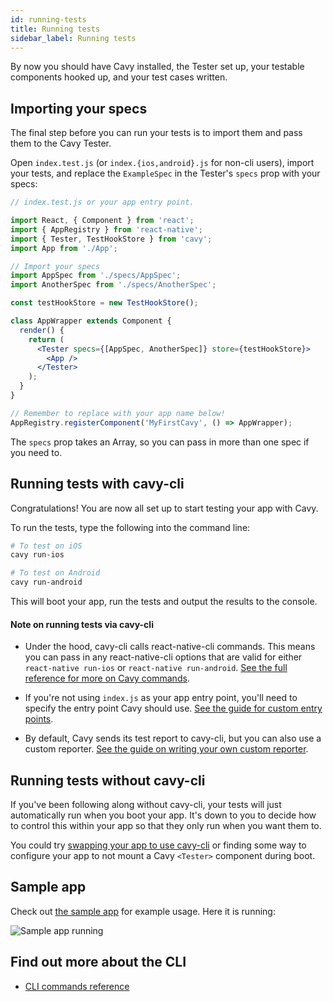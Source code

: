 ```yaml
---
id: running-tests
title: Running tests
sidebar_label: Running tests
---
```


By now you should have Cavy installed, the Tester set up, your testable
components hooked up, and your test cases written.

## Importing your specs

The final step before you can run your tests is to import them and pass them to
the Cavy Tester.

Open `index.test.js` (or `index.{ios,android}.js` for non-cli users), import
your tests, and replace the `ExampleSpec` in the Tester's `specs` prop with
your specs:

```jsx
// index.test.js or your app entry point.

import React, { Component } from 'react';
import { AppRegistry } from 'react-native';
import { Tester, TestHookStore } from 'cavy';
import App from './App';

// Import your specs
import AppSpec from './specs/AppSpec';
import AnotherSpec from './specs/AnotherSpec';

const testHookStore = new TestHookStore();

class AppWrapper extends Component {
  render() {
    return (
      <Tester specs={[AppSpec, AnotherSpec]} store={testHookStore}>
        <App />
      </Tester>
    );
  }
}

// Remember to replace with your app name below!
AppRegistry.registerComponent('MyFirstCavy', () => AppWrapper);
```

The `specs` prop takes an Array, so you can pass in more than one spec if you
need to.

## Running tests with cavy-cli

Congratulations! You are now all set up to start testing your app with Cavy.

To run the tests, type the following into the command line:

```bash
# To test on iOS
cavy run-ios

# To test on Android
cavy run-android
```

This will boot your app, run the tests and output the results to the console.

#### Note on running tests via cavy-cli

* Under the hood, cavy-cli calls react-native-cli commands. This means you can
pass in any react-native-cli options that are valid for either
`react-native run-ios` or `react-native run-android`. [See the full reference
for more on Cavy commands](../api/commands).

* If you're not using `index.js` as your app entry point, you'll need to specify
the entry point Cavy should use. [See the guide for custom entry points](../guides/specifing-a-custom-app-entry-point).

* By default, Cavy sends its test report to cavy-cli, but you can also use a
custom reporter. [See the guide on writing your own custom reporter](../guides/writing-custom-reporters).

## Running tests without cavy-cli

If you've been following along without cavy-cli, your tests will just
automatically run when you boot your app. It's down to you to decide how to 
control this within your app so that they only run when you want them to.

You could try [swapping your app to use cavy-cli](../getting-started/setting-cavy-up#if-you-are-using-cavy-cli)
or finding some way to configure your app to not mount a Cavy `<Tester>`
component during boot.

## Sample app

Check out [the sample app](https://github.com/pixielabs/cavy/tree/master/sample-app/CavyDirectory)
for example usage. Here it is running:

![Sample app running](https://user-images.githubusercontent.com/126989/46629651-8b925e80-cb39-11e8-90b4-23d447d818f9.gif) 

## Find out more about the CLI

 * [CLI commands reference](../api/commands#cavy-run-ios)
